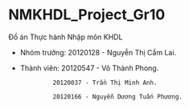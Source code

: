 # NMKHDL_Project_Gr10
Đồ án Thực hành Nhập môn KHDL
- Nhóm trưởng: 20120128 - Nguyễn Thị Cẩm Lai.
- Thành viên:  20120547 - Võ Thành Phong.

               20120037 - Trần Thị Minh Anh.
               
               20120166 - Nguyễn Dương Tuấn Phương.
